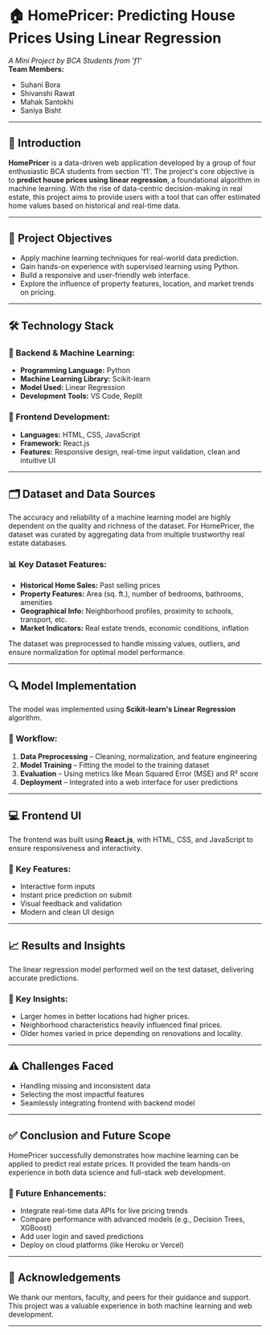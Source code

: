 # 🏠 HomePricer: Predicting House Prices Using Linear Regression

*A Mini Project by BCA Students from 'f1'*  
**Team Members:**  
- Suhani Bora  
- Shivanshi Rawat  
- Mahak Santokhi  
- Saniya Bisht  

---

## 📌 Introduction

**HomePricer** is a data-driven web application developed by a group of four enthusiastic BCA students from section 'f1'. The project's core objective is to **predict house prices using linear regression**, a foundational algorithm in machine learning. With the rise of data-centric decision-making in real estate, this project aims to provide users with a tool that can offer estimated home values based on historical and real-time data.

---

## 🎯 Project Objectives

- Apply machine learning techniques for real-world data prediction.
- Gain hands-on experience with supervised learning using Python.
- Build a responsive and user-friendly web interface.
- Explore the influence of property features, location, and market trends on pricing.

---

## 🛠️ Technology Stack

### 🔹 Backend & Machine Learning:
- **Programming Language:** Python  
- **Machine Learning Library:** Scikit-learn  
- **Model Used:** Linear Regression  
- **Development Tools:** VS Code, Replit

### 🔹 Frontend Development:
- **Languages:** HTML, CSS, JavaScript  
- **Framework:** React.js  
- **Features:** Responsive design, real-time input validation, clean and intuitive UI

---

## 🗂️ Dataset and Data Sources

The accuracy and reliability of a machine learning model are highly dependent on the quality and richness of the dataset. For HomePricer, the dataset was curated by aggregating data from multiple trustworthy real estate databases.

### 📊 Key Dataset Features:
- **Historical Home Sales:** Past selling prices
- **Property Features:** Area (sq. ft.), number of bedrooms, bathrooms, amenities
- **Geographical Info:** Neighborhood profiles, proximity to schools, transport, etc.
- **Market Indicators:** Real estate trends, economic conditions, inflation

The dataset was preprocessed to handle missing values, outliers, and ensure normalization for optimal model performance.

---

## 🔍 Model Implementation

The model was implemented using **Scikit-learn's Linear Regression** algorithm.

### 🧠 Workflow:
1. **Data Preprocessing** – Cleaning, normalization, and feature engineering
2. **Model Training** – Fitting the model to the training dataset
3. **Evaluation** – Using metrics like Mean Squared Error (MSE) and R² score
4. **Deployment** – Integrated into a web interface for user predictions

---

## 💻 Frontend UI

The frontend was built using **React.js**, with HTML, CSS, and JavaScript to ensure responsiveness and interactivity.

### 🌟 Key Features:
- Interactive form inputs
- Instant price prediction on submit
- Visual feedback and validation
- Modern and clean UI design

---

## 📈 Results and Insights

The linear regression model performed well on the test dataset, delivering accurate predictions.

### 🧾 Key Insights:
- Larger homes in better locations had higher prices.
- Neighborhood characteristics heavily influenced final prices.
- Older homes varied in price depending on renovations and locality.

---

## ⚠️ Challenges Faced

- Handling missing and inconsistent data
- Selecting the most impactful features
- Seamlessly integrating frontend with backend model

---

## ✅ Conclusion and Future Scope

HomePricer successfully demonstrates how machine learning can be applied to predict real estate prices. It provided the team hands-on experience in both data science and full-stack web development.

### 🔮 Future Enhancements:
- Integrate real-time data APIs for live pricing trends
- Compare performance with advanced models (e.g., Decision Trees, XGBoost)
- Add user login and saved predictions
- Deploy on cloud platforms (like Heroku or Vercel)

---

## 🙏 Acknowledgements

We thank our mentors, faculty, and peers for their guidance and support. This project was a valuable experience in both machine learning and web development.

---
